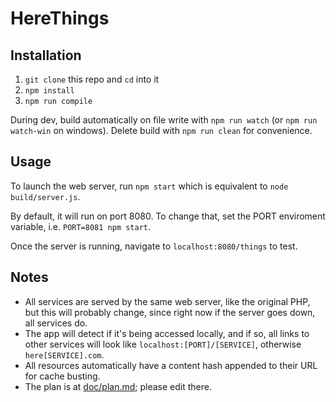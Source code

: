 # HereThings

## Installation

 1. `git clone` this repo and `cd` into it
 2. `npm install`
 3. `npm run compile`

During dev, build automatically on file write with `npm run watch` (or `npm run watch-win` on windows). Delete build with `npm run clean` for convenience.

## Usage

To launch the web server, run `npm start` which is equivalent to `node build/server.js`.

By default, it will run on port 8080. To change that, set the PORT enviroment variable, i.e. `PORT=8081 npm start`.

Once the server is running, navigate to `localhost:8080/things` to test.

## Notes

 - All services are served by the same web server, like the original PHP, but this will probably change, since right now if the server goes down, all services do.
 - The app will detect if it's being accessed locally, and if so, all links to other services will look like `localhost:[PORT]/[SERVICE]`, otherwise `here[SERVICE].com`.
 - All resources automatically have a content hash appended to their URL for cache busting.
 - The plan is at [doc/plan.md](doc/plan.md); please edit there.
